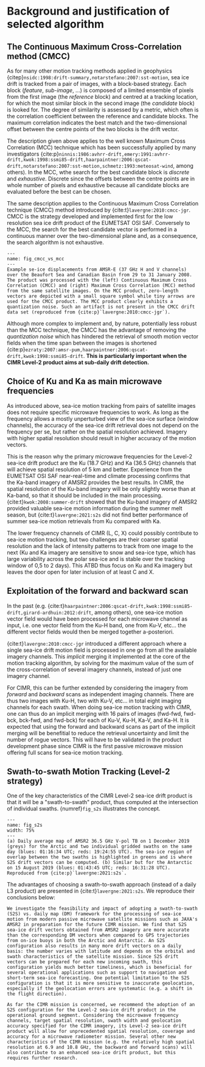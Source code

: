 # Background and justification of selected algorithm

## The Continuous Maximum Cross-Correlation method (CMCC)

As for many other motion tracking methods applied in geophysics
{citep}`nsidc:1998:drift-summary,notarstefano:2007:sst-motion`, sea ice
drift is tracked from a pair of images, with a block-based strategy.
Each block (*feature*, *sub-image*, \...) is composed of a limited
ensemble of pixels from the first image (the *reference* block) and
centred at a tracking location, for which the most similar block in the
second image (the *candidate* block) is looked for. The degree of
similarity is assessed by a metric, which often is the correlation
coefficient between the reference and candidate blocks. The maximum
correlation indicates the best match and the two-dimensional offset
between the centre points of the two blocks is the drift vector.

The description given above applies to the well known Maximum Cross
Correlation (MCC) technique which has been successfully applied by many
investigators {cite:p}`ninnis:1986:avhrr-drift,emery:1991:avhrr-drift,kwok:1998:ssmi85-drift,haarpaintner:2006:qscat-drift,notarstefano:2007:sst-motion,schmetz:1993:meteosat-wind`,
among others). In the MCC, wthe search for the best candidate block is
*discrete* and *exhaustive*. Discrete since the offsets between the
centre points are in whole number of pixels and exhaustive because all
candidate blocks are evaluated before the best can be chosen.

The same description applies to the Continuous Maximum Cross Correlation technique (CMCC)
method introduced by {cite:t}`lavergne:2010:cmcc-jgr`. CMCC is the strategy developed and
implemented first for the low resolution sea ice drift product of the EUMETSAT OSI SAF.
Conversely to the MCC, the search for the best candidate vector is
performed in a continuous manner over the two-dimensional plane and, as
a consequence, the search algorithm is not exhaustive.

```{figure} ./static_imgs/CMCC_vs_MCC.png
--- 
name: fig_cmcc_vs_mcc
---
Example se-ice displacements from AMSR-E (37 GHz H and V channels) over the Beaufort Sea and Canadian Basin from 29 to 31 January 2008. The product was processed with the (left) Continuous Maximum Cross Correlation (CMCC) and (right) Maximum Cross Correlation (MCC) method from the same satellite images. On the MCC product, zero-length vectors are depicted with a small square symbol while tiny arrows are used for the CMCC product. The MCC product clearly exhibits a quantization noise. Such an artifact is not present in the CMCC drift data set (reproduced from {cite:p}`lavergne:2010:cmcc-jgr`).
```

Although more complex to implement and, by nature, potentially less
robust than the MCC technique, the CMCC has the advantage of removing
the *quantization noise* which has hindered the retrieval of smooth
motion vector fields when the time span between the images is shortened
{cite:p}`ezraty:2007:amsr-pum,haarpaintner:2006:qscat-drift,kwok:1998:ssmi85-drift`.
**This is particularly important when the CIMR Level-2 product aims at sub-daily drift detection.**

## Choice of Ku and Ka as main microwave frequencies

As introduced above, sea-ice motion tracking from pairs of satellite images does not require specific microwave frequencies to work. As long as
the frequency allows a mostly unperturbed view of the sea-ice surface (window channels), the accuracy of the sea-ice drift retrieval does not
depend on the frequency per se, but rather on the spatial resolution achieved. Imagery with higher spatial resolution should result in higher
accuracy of the motion vectors.

This is the reason why the primary microwave frequencies for the Level-2 sea-ice drift product are the Ku (18.7 GHz) and Ka (36.5 GHz) channels
that will achieve spatial resolution of 5 km and better. Experience from the EUMETSAT OSI SAF near-real-time and climate processing confirms that
the Ka-band imagery of AMSR2 provides the best results. In CIMR, the spatial resolution of the Ku-band imagery will be only slightly worse than at
Ka-band, so that it should be included in the main processing. {cite:t}`kwok:2008:summer-drift` showed that the Ku-band imagery of AMSR2 provided
valuable sea-ice motion information during the summer melt season, but {cite:t}`lavergne:2021:s2s` did not find better performance of summer
sea-ice motion retrievals from Ku compared with Ka.

The lower frequency channels of CIMR (L, C, X) could possibly contribute to sea-ice motion tracking, but two challenges are their coarser spatial
resolution and the lack of intensity patterns to track from one image to the next (Ku and Ka imagery are sensitive to snow and sea-ice type, which has
large variability across the polar sea-ice and is stable over the tracking window of 0,5 to 2 days). This ATBD thus focus on Ku and Ka imagery but leaves
the door open for later inclusion of at least C and X.

## Exploitation of the forward and backward scan

In the past (e.g. {cite:t}`haarpaintner:2006:qscat-drift,kwok:1998:ssmi85-drift,girard-ardhuin:2012:drift`, among others), one sea-ice motion vector field would have been processed
for each microwave channel as input, i.e. one vector field from the Ku-H band, one from Ku-V, etc... the different vector fields would then be merged together a-posteriori.

{cite:t}`lavergne:2010:cmcc-jgr` introduced a different approach where a single sea-ice drift motion field is processed in one go from all the available imagery channels. This *implicit* merging
it implemented at the core of the motion tracking algorithm, by solving for the maximum value of the sum of the cross-correlation of several imagery channels, instead of just one imagery channel.

For CIMR, this can be further extended by considering the imagery from *forward* and *backward* scans as independent imaging channels. There are thus two images with Ku-H, two with Ku-V, etc... in
total eight imaging channels for each swath. When doing sea-ice motion tracking with CIMR, one can thus do an implicit merging with 16 pairs of images (fwd-fwd, fwd-bck, bck-fwd, and fwd-bck) for each of
Ku-V, Ku-H, Ka-V, and Ka-H. It is expected that using the forward and backward scans as part of the implicit merging will be benefitial to reduce the retrieval uncertainty and limit the number of
rogue vectors. This will have to be validated in the product development phase since CIMR is the first passive microwave mission offering full scans for sea-ice motion tracking.

## Swath-to-swath Motion Tracking (Level-2 strategy)

One of the key characteristics of the CIMR Level-2 sea-ice drift product is that it will be a "swath-to-swath" product, thus computed at the intersection of individual swaths. {numref}`fig_s2s` illustrates the concept.

```{figure} ./static_imgs/swath_to_swath.png
--- 
name: fig_s2s
width: 75%
---
(a) Daily average map of AMSR2 36.5 GHz V-pol TB on 1 December 2019 (greys) for the Arctic and two individual gridded swaths on the same day (blues: 01:16:34 UTC; reds: 19:24:55 UTC). The sea-ice region of overlap between the two swaths is highlighted in greens and is where S2S drift vectors can be computed. (b) Similar but for the Antarctic on 15 August 2019 (blues: 01:43:45 UTC; reds: 16:31:28 UTC). Reproduced from {cite:p}`lavergne:2021:s2s`.
```

The advantages of choosing a swath-to-swath approach (instead of a daily L3 product) are presented in {cite:t}`lavergne:2021:s2s`. We reproduce their conclusions below:

```{epigraph}
We investigate the feasibility and impact of adopting a swath-to-swath (S2S) vs. daily map (DM) framework for the processing of sea-ice motion from modern passive microwave satellite missions such as JAXA's AMSR2 in preparation for the future CIMR mission. We find that S2S sea-ice drift vectors obtained from AMSR2 imagery are more accurate than the corresponding DM vectors when compared to GPS trajectories from on-ice buoys in both the Arctic and Antarctic. An S2S configuration also results in many more drift vectors on a daily basis: the number varies with latitude and depends on the orbital and swath characteristics of the satellite mission. Since S2S drift vectors can be prepared for each new incoming swath, this configuration yields much better timeliness, which is beneficial for several operational applications such as support to navigation and short-term sea-ice forecasting. One potential limitation to the S2S configuration is that it is more sensitive to inaccurate geolocation, especially if the geolocation errors are systematic (e.g. a shift in the flight direction).

As far the CIMR mission is concerned, we recommend the adoption of an S2S configuration for the Level-2 sea-ice drift product in the operational ground segment. Considering the microwave frequency channels, target spatial resolution, swath width and geolocation accuracy specified for the CIMR imagery, its Level-2 sea-ice drift product will allow for unprecedented spatial resolution, coverage and accuracy for a microwave radiometer mission. Several other new characteristics of the CIMR mission (e.g. the relatively high spatial resolution at 6.9 and 10.8 GHz, the backward and forward scans) will also contribute to an enhanced sea-ice drift product, but this requires further research.
```




